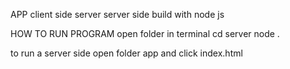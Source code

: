 APP
client side 
server
server side build with node js

HOW TO RUN PROGRAM
open folder in terminal
 cd server
 node .
 
to run a server side
open folder app and click index.html
